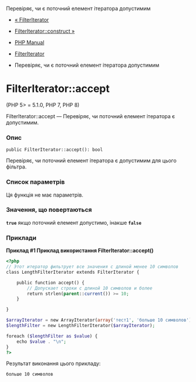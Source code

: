 Перевіряє, чи є поточний елемент ітератора допустимим

-   [« FilterIterator](class.filteriterator.html)
    
-   [FilterIterator::construct »](filteriterator.construct.html)
    
-   [PHP Manual](index.html)
    
-   [FilterIterator](class.filteriterator.html)
    
-   Перевіряє, чи є поточний елемент ітератора допустимим
    

# FilterIterator::accept

(PHP 5> = 5.1.0, PHP 7, PHP 8)

FilterIterator::accept — Перевіряє, чи поточний елемент ітератора є допустимим.

### Опис

```methodsynopsis
public FilterIterator::accept(): bool
```

Перевіряє, чи поточний елемент ітератора є допустимим для цього фільтра.

### Список параметрів

Ця функція не має параметрів.

### Значення, що повертаються

**`true`** якщо поточний елемент допустимо, інакше **`false`**

### Приклади

**Приклад #1 Приклад використання **FilterIterator::accept()****

```php
<?php
// Этот итератор фильтрует все значения с длиной менее 10 символов
class LengthFilterIterator extends FilterIterator {

    public function accept() {
        // Допускает строки с длиной 10 символов и более
        return strlen(parent::current()) >= 10;
    }

}

$arrayIterator = new ArrayIterator(array('тест1', 'больше 10 символов'));
$lengthFilter = new LengthFilterIterator($arrayIterator);

foreach ($lengthFilter as $value) {
    echo $value . "\n";
}
?>
```

Результат виконання цього прикладу:

```
больше 10 символов
```